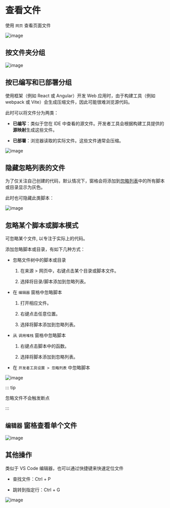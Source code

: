 # 查看文件

使用 `网页` 查看页面文件

![image](/img/231.jpg)

## 按文件夹分组

![image](/img/230.jpg)

## 按已编写和已部署分组

使用框架（例如 React 或 Angular）开发 Web 应用时，由于构建工具（例如 webpack 或 Vite）会生成压缩文件，因此可能很难浏览源代码。

此时可以将文件分为两类：

- **已编写**：类似于您在 IDE 中查看的源文件。开发者工具会根据构建工具提供的**源映射**生成这些文件。

- **已部署**：浏览器读取的实际文件。这些文件通常会压缩。

![image](/img/232.jpg)

## 隐藏忽略列表的文件

为了仅关注自己创建的代码，默认情况下，窗格会将添加到[忽略列表](#忽略某个脚本或脚本模式)中的所有脚本或目录显示为灰色。

此时也可隐藏此类脚本：

![image](/img/233.jpg)

## 忽略某个脚本或脚本模式

可忽略某个文件, 以专注于实际上的代码。

添加忽略脚本或目录，有如下几种方式：

- 忽略文件树中的脚本或目录

  1. 在来源 > 网页中，右键点击某个目录或脚本文件。

  2. 选择将目录/脚本添加到忽略列表。

- 在 `编辑器` 窗格中忽略脚本

  1. 打开相应文件。

  2. 右键点击任意位置。

  3. 选择将脚本添加到忽略列表。

- 从 `调用堆栈` 窗格中忽略脚本

  1. 右键点击脚本中的函数。

  2. 选择将脚本添加到忽略列表。

- 在 `开发者工具设置 > 忽略列表` 中忽略脚本

![image](/img/234.jpg)

::: tip

忽略文件不会触发断点

:::

## `编辑器` 窗格查看单个文件

![image](/img/235.jpg)

## 其他操作

类似于 VS Code 编辑器，也可以通过快捷键来快速定位文件

- 查找文件：Ctrl + P

- 跳转到指定行：Ctrl + G

![image](/img/236.jpg)
